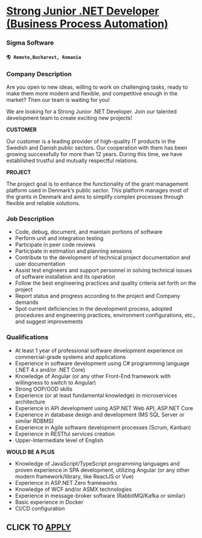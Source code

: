 # [Strong Junior .NET Developer (Business Process Automation)](https://www.remotewlb.com/apply/strong-junior-net-developer-business-process-automation-106877)  
### Sigma Software  
#### `🌎 Remote,Bucharest, Romania`  

### **Company Description**

Are you open to new ideas, willing to work on challenging tasks, ready to make them more modern and flexible, and competitive enough in the market? Then our team is waiting for you!

We are looking for a Strong Junior .NET Developer. Join our talented development team to create exciting new projects!

 **CUSTOMER**

Our customer is a leading provider of high-quality IT products in the Swedish and Danish public sectors. Our cooperation with them has been growing successfully for more than 12 years. During this time, we have established trustful and mutually respectful relations.

 **PROJECT**

The project goal is to enhance the functionality of the grant management platform used in Denmark’s public sector. This platform manages most of the grants in Denmark and aims to simplify complex processes through flexible and reliable solutions.

###  **Job Description**

  * Code, debug, document, and maintain portions of software
  * Perform unit and integration testing
  * Participate in peer code reviews
  * Participate in estimation and planning sessions
  * Contribute to the development of technical project documentation and user documentation
  * Assist test engineers and support personnel in solving technical issues of software installation and its operation
  * Follow the best engineering practices and quality criteria set forth on the project
  * Report status and progress according to the project and Company demands
  * Spot current deficiencies in the development process, adopted procedures and engineering practices, environment configurations, etc., and suggest improvements

###  **Qualifications**

  * At least 1 year of professional software development experience on commercial-grade systems and applications
  * Experience in software development using C# programming language (.NET 4.x and/or .NET Core)
  * Knowledge of Angular (or any other Front-End framework with willingness to switch to Angular)
  * Strong OOP/OOD skills
  * Experience (or at least fundamental knowledge) in microservices architecture
  * Experience in API development using ASP.NET Web API, ASP.NET Core
  * Experience in database design and development (MS SQL Server or similar RDBMS)
  * Experience in Agile software development processes (Scrum, Kanban)
  * Experience in RESTful services creation
  * Upper-Intermediate level of English

 **WOULD BE A PLUS**

  * Knowledge of JavaScript/TypeScript programming languages and proven experience in SPA development, utilizing Angular (or any other modern framework/library, like ReactJS or Vue)
  * Experience in ASP.NET Zero frameworks
  * Knowledge of WCF and/or ASMX technologies
  * Experience in message-broker software (RabbitMQ/Kafka or similar)
  * Basic experience in Docker
  * CI/CD configuration

  
## CLICK TO [APPLY](https://www.remotewlb.com/apply/strong-junior-net-developer-business-process-automation-106877)

